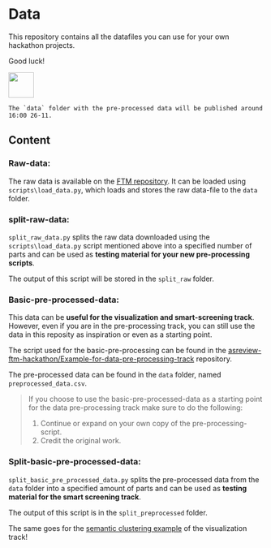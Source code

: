 # Data
This repository contains all the datafiles you can use for your own hackathon
projects. 

Good luck!

<img src="https://upload.wikimedia.org/wikipedia/commons/2/20/Rubber_duck.svg"
width="50" height="50">

```
The `data` folder with the pre-processed data will be published around 16:00 26-11.
```

## Content

### Raw-data:
The raw data is available on the [FTM repository](https://github.com/ftmnl/asr).
It can be loaded using `scripts\load_data.py`, which loads and stores the raw
data-file to the `data` folder. 

### split-raw-data:
`split_raw_data.py` splits the raw data downloaded using the
`scripts\load_data.py` script mentioned above into a specified number of parts
and can be used as **testing material for your new pre-processing scripts**.

The output of this script will be stored in the `split_raw` folder.

### Basic-pre-processed-data:
This data can be **useful for the visualization and smart-screening track**.
However, even if you are in the pre-processing track, you can still use the data
in this reposity as inspiration or even as a starting point. 

The script used for the basic-pre-processing can be found in the
[asreview-ftm-hackathon/Example-for-data-pre-processing-track](https://github.com/asreview-ftm-hackathon/Example-for-data-pre-processing-track)
repository.

The pre-processed data can be found in the `data` folder, named `preprocessed_data.csv`.

> If you choose to use the basic-pre-processed-data as a starting point for the
>  data pre-processing track make sure to do the following:
> 1. Continue or expand on your own copy of the pre-processing-script.
> 2. Credit the original work.

### Split-basic-pre-processed-data:
`split_basic_pre_processed_data.py` splits the pre-processed data from the
`data` folder into a specified amount of parts and can be used as **testing
material for the smart screening track**.

The output of this script is in the `split_preprocessed` folder.

The same goes for the [semantic clustering
example](https://github.com/asreview-ftm-hackathon/Example-for-visualization-track)
of the visualization track!
